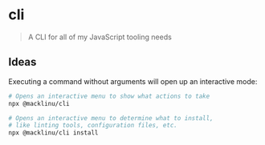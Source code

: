 # cli

> A CLI for all of my JavaScript tooling needs

## Ideas

Executing a command without arguments will open up an interactive mode:

```sh
# Opens an interactive menu to show what actions to take
npx @macklinu/cli

# Opens an interactive menu to determine what to install,
# like linting tools, configuration files, etc.
npx @macklinu/cli install
```
